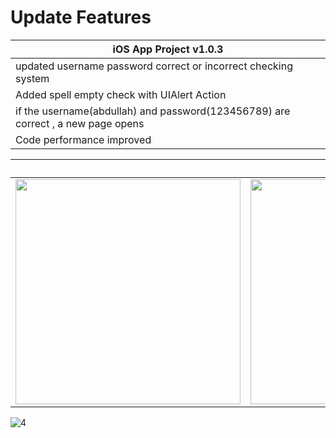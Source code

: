 
# Update Features
|iOS App Project v1.0.3 | 
| ---|
|  updated username password correct or incorrect checking system |
|  Added spell empty check with UIAlert Action|
|  if the username(abdullah) and password(123456789) are correct , a new page opens |
|  Code performance improved |

|  |   Screenshots |   | |
|---- |----|----|---|
| <img src="https://user-images.githubusercontent.com/57291537/198980885-b8627d0f-a4fd-41e3-ace7-31c329fe52d5.png" height="360"> | <img src="https://user-images.githubusercontent.com/57291537/198980882-4eb4df53-2905-4620-8dba-d307a302911b.png" height="360"> | <img src="https://user-images.githubusercontent.com/57291537/198980879-a6590f88-0b58-4962-897c-c73117490e5e.png" height="360">|

![4](https://user-images.githubusercontent.com/57291537/198981001-b00abd54-d5dc-4ce0-a9bb-be7c9855831b.gif)
